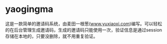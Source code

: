 yaogingma
=========

这是一款简单的邀请码系统，由麦田一根葱(www.yuxiaoxi.com)编写。可以轻松的在后台管理生成邀请码，生成的邀请码只能使用一次，验证信息是通过session存储在本地的，只要没删除，就不用重复验证。
